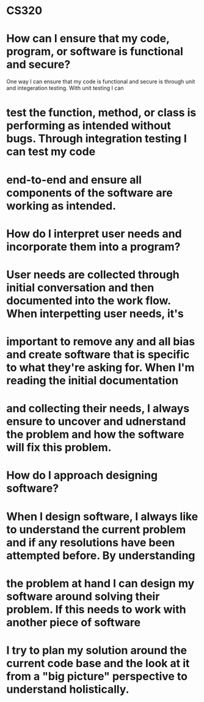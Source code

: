 # CS320

# How can I ensure that my code, program, or software is functional and secure?
One way I can ensure that my code is functional and secure is through unit and integeration testing. With unit testing I can 
# test the function, method, or class is performing as intended without bugs. Through integration testing I can test my code 
# end-to-end and ensure all components of the software are working as intended. 

# How do I interpret user needs and incorporate them into a program?
# User needs are collected through initial conversation and then documented into the work flow. When interpetting user needs, it's
# important to remove any and all bias and create software that is specific to what they're asking for. When I'm reading the initial documentation
# and collecting their needs, I always ensure to uncover and udnerstand the problem and how the software will fix this problem. 

# How do I approach designing software?
# When I design software, I always like to understand the current problem and if any resolutions have been attempted before. By understanding
# the problem at hand I can design my software around solving their problem. If this needs to work with another piece of software
# I try to plan my solution around the current code base and the look at it from a "big picture" perspective to understand holistically. 
